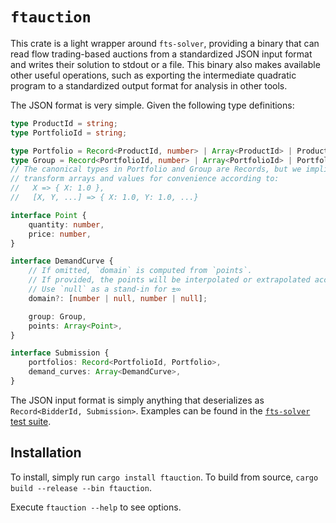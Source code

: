# `ftauction`

This crate is a light wrapper around `fts-solver`, providing a binary that can
read flow trading-based auctions from a standardized JSON input format and writes
their solution to stdout or a file. This binary also makes available other useful operations,
such as exporting the intermediate quadratic program to a standardized output format
for analysis in other tools.

The JSON format is very simple. Given the following type definitions:
```typescript
type ProductId = string;
type PortfolioId = string;

type Portfolio = Record<ProductId, number> | Array<ProductId> | ProductId;
type Group = Record<PortfolioId, number> | Array<PortfolioId> | PortfolioId;
// The canonical types in Portfolio and Group are Records, but we implicitly
// transform arrays and values for convenience according to:
//   X => { X: 1.0 },
//   [X, Y, ...] => { X: 1.0, Y: 1.0, ...}

interface Point {
    quantity: number,
    price: number,
}

interface DemandCurve {
    // If omitted, `domain` is computed from `points`.
    // If provided, the points will be interpolated or extrapolated accordingly.
    // Use `null` as a stand-in for ±∞
    domain?: [number | null, number | null];

    group: Group,
    points: Array<Point>,
}

interface Submission {
    portfolios: Record<PortfolioId, Portfolio>,
    demand_curves: Array<DemandCurve>,
}
```

The JSON input format is simply anything that deserializes as
`Record<BidderId, Submission>`. Examples can be found in the [`fts-solver` test suite](https://github.com/forward-market-design/flow-trading-service/tree/main/fts-solver/tests/samples).

## Installation

To install, simply run `cargo install ftauction`.
To build from source, `cargo build --release --bin ftauction`.

Execute `ftauction --help` to see options.